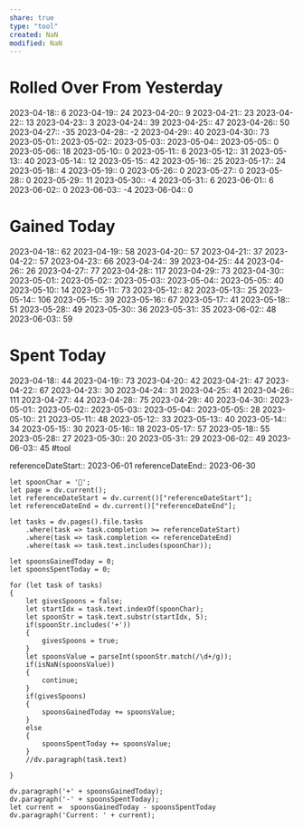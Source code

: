 ```yaml
---
share: true
type: "tool"
created: NaN 
modified: NaN
---
```

# Rolled Over From Yesterday
2023-04-18:: 6
2023-04-19:: 24
2023-04-20:: 9
2023-04-21:: 23
2023-04-22:: 13
2023-04-23:: 3
2023-04-24:: 39
2023-04-25:: 47
2023-04-26:: 50
2023-04-27:: -35
2023-04-28:: -2
2023-04-29:: 40
2023-04-30:: 73
2023-05-01::
2023-05-02::
2023-05-03::
2023-05-04::
2023-05-05:: 0
2023-05-06:: 18
2023-05-10:: 0
2023-05-11:: 6
2023-05-12:: 31
2023-05-13:: 40
2023-05-14:: 12
2023-05-15:: 42
2023-05-16:: 25
2023-05-17:: 24
2023-05-18:: 4
2023-05-19:: 0
2023-05-26:: 0
2023-05-27:: 0
2023-05-28:: 0
2023-05-29:: 11
2023-05-30:: -4
2023-05-31:: 6
2023-06-01:: 6
2023-06-02:: 0
2023-06-03:: -4
2023-06-04:: 0
# Gained Today
2023-04-18:: 62
2023-04-19:: 58
2023-04-20:: 57
2023-04-21:: 37
2023-04-22:: 57
2023-04-23:: 66
2023-04-24:: 39
2023-04-25:: 44
2023-04-26:: 26
2023-04-27:: 77
2023-04-28:: 117
2023-04-29:: 73
2023-04-30:: 
2023-05-01::
2023-05-02::
2023-05-03::
2023-05-04::
2023-05-05:: 40
2023-05-10:: 14
2023-05-11:: 73
2023-05-12:: 82
2023-05-13:: 25
2023-05-14:: 106
2023-05-15:: 39
2023-05-16:: 67
2023-05-17:: 41
2023-05-18:: 51
2023-05-28:: 49
2023-05-30:: 36
2023-05-31:: 35
2023-06-02:: 48
2023-06-03:: 59
# Spent Today
2023-04-18:: 44
2023-04-19:: 73
2023-04-20:: 42
2023-04-21:: 47
2023-04-22:: 67
2023-04-23:: 30
2023-04-24:: 31
2023-04-25:: 41
2023-04-26:: 111
2023-04-27:: 44
2023-04-28:: 75
2023-04-29:: 40
2023-04-30:: 
2023-05-01::
2023-05-02::
2023-05-03::
2023-05-04::
2023-05-05:: 28
2023-05-10:: 21
2023-05-11:: 48
2023-05-12:: 33
2023-05-13:: 40
2023-05-14:: 34
2023-05-15:: 30
2023-05-16:: 18
2023-05-17:: 57
2023-05-18:: 55
2023-05-28:: 27
2023-05-30:: 20
2023-05-31:: 29
2023-06-02:: 49
2023-06-03:: 45
#tool


referenceDateStart:: 2023-06-01
referenceDateEnd:: 2023-06-30
```dataviewjs
let spoonChar = '🥄';
let page = dv.current();
let referenceDateStart = dv.current()["referenceDateStart"];
let referenceDateEnd = dv.current()["referenceDateEnd"];

let tasks = dv.pages().file.tasks
	.where(task => task.completion >= referenceDateStart)
	.where(task => task.completion <= referenceDateEnd)
	.where(task => task.text.includes(spoonChar));	

let spoonsGainedToday = 0;
let spoonsSpentToday = 0;

for (let task of tasks)
{
	let givesSpoons = false;
	let startIdx = task.text.indexOf(spoonChar);
	let spoonStr = task.text.substr(startIdx, 5);
	if(spoonStr.includes('+'))
	{
		givesSpoons = true;
	}
	let spoonsValue = parseInt(spoonStr.match(/\d+/g));
	if(isNaN(spoonsValue))
	{
		continue;
	}
	if(givesSpoons)
	{
		spoonsGainedToday += spoonsValue;
	}		
	else
	{
		spoonsSpentToday += spoonsValue;
	}
	//dv.paragraph(task.text)
	
}

dv.paragraph('+' + spoonsGainedToday);
dv.paragraph('-' + spoonsSpentToday);
let current =  spoonsGainedToday - spoonsSpentToday
dv.paragraph('Current: ' + current);


```